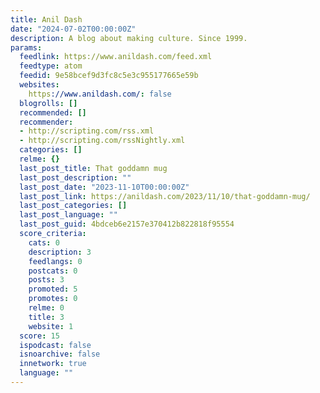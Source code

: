 ```yaml
---
title: Anil Dash
date: "2024-07-02T00:00:00Z"
description: A blog about making culture. Since 1999.
params:
  feedlink: https://www.anildash.com/feed.xml
  feedtype: atom
  feedid: 9e58bcef9d3fc8c5e3c955177665e59b
  websites:
    https://www.anildash.com/: false
  blogrolls: []
  recommended: []
  recommender:
  - http://scripting.com/rss.xml
  - http://scripting.com/rssNightly.xml
  categories: []
  relme: {}
  last_post_title: That goddamn mug
  last_post_description: ""
  last_post_date: "2023-11-10T00:00:00Z"
  last_post_link: https://anildash.com/2023/11/10/that-goddamn-mug/
  last_post_categories: []
  last_post_language: ""
  last_post_guid: 4bdceb6e2157e370412b822818f95554
  score_criteria:
    cats: 0
    description: 3
    feedlangs: 0
    postcats: 0
    posts: 3
    promoted: 5
    promotes: 0
    relme: 0
    title: 3
    website: 1
  score: 15
  ispodcast: false
  isnoarchive: false
  innetwork: true
  language: ""
---
```

